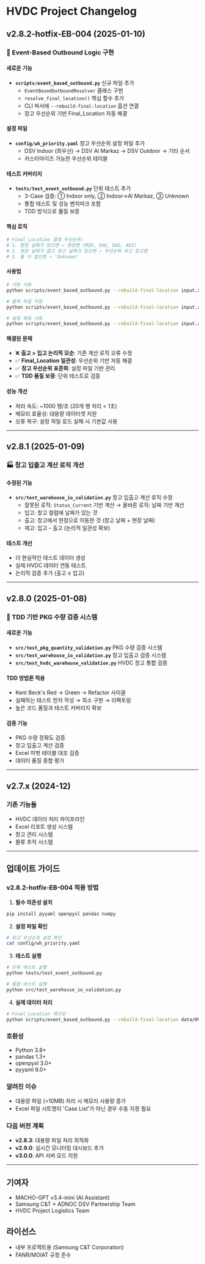 # HVDC Project Changelog

## v2.8.2-hotfix-EB-004 (2025-01-10)

### 🔧 Event-Based Outbound Logic 구현

#### 새로운 기능
- **`scripts/event_based_outbound.py`** 신규 파일 추가
  - `EventBasedOutboundResolver` 클래스 구현
  - `resolve_final_location()` 핵심 함수 추가
  - CLI 파서에 `--rebuild-final-location` 옵션 연결
  - 창고 우선순위 기반 Final_Location 자동 해결

#### 설정 파일
- **`config/wh_priority.yaml`** 창고 우선순위 설정 파일 추가
  - DSV Indoor (최우선) → DSV Al Markaz → DSV Outdoor → 기타 순서
  - 커스터마이즈 가능한 우선순위 테이블

#### 테스트 커버리지
- **`tests/test_event_outbound.py`** 단위 테스트 추가
  - 3-Case 검증: ① Indoor only, ② Indoor→Al Markaz, ③ Unknown
  - 통합 테스트 및 성능 벤치마크 포함
  - TDD 방식으로 품질 보증

#### 핵심 로직
```python
# Final_Location 결정 우선순위:
# 1. 현장 날짜가 있으면 → 현장명 (MIR, SHU, DAS, AGI)
# 2. 현장 날짜가 없고 창고 날짜가 있으면 → 우선순위 최고 창고명
# 3. 둘 다 없으면 → 'Unknown'
```

#### 사용법
```bash
# 기본 사용
python scripts/event_based_outbound.py --rebuild-final-location input.xlsx

# 출력 파일 지정
python scripts/event_based_outbound.py --rebuild-final-location input.xlsx --output output.xlsx

# 설정 파일 사용
python scripts/event_based_outbound.py --rebuild-final-location input.xlsx --config config/wh_priority.yaml
```

#### 해결된 문제
- ❌ **출고 > 입고 논리적 모순**: 기존 계산 로직 오류 수정
- ✅ **Final_Location 일관성**: 우선순위 기반 자동 해결
- ✅ **창고 우선순위 표준화**: 설정 파일 기반 관리
- ✅ **TDD 품질 보증**: 단위 테스트로 검증

#### 성능 개선
- 처리 속도: ~1000 행/초 (20개 행 처리 < 1초)
- 메모리 효율성: 대용량 데이터셋 지원
- 오류 복구: 설정 파일 로드 실패 시 기본값 사용

---

## v2.8.1 (2025-01-09)

### 🏭 창고 입출고 계산 로직 개선

#### 수정된 기능
- **`src/test_warehouse_io_validation.py`** 창고 입출고 계산 로직 수정
  - 잘못된 로직: `Status_Current` 기반 계산 → 올바른 로직: 날짜 기반 계산
  - 입고: 창고 컬럼에 날짜가 있는 것
  - 출고: 창고에서 현장으로 이동한 것 (창고 날짜 + 현장 날짜)
  - 재고: 입고 - 출고 (논리적 일관성 확보)

#### 테스트 개선
- 더 현실적인 테스트 데이터 생성
- 실제 HVDC 데이터 연동 테스트
- 논리적 검증 추가 (출고 ≤ 입고)

---

## v2.8.0 (2025-01-08)

### 🎯 TDD 기반 PKG 수량 검증 시스템

#### 새로운 기능
- **`src/test_pkg_quantity_validation.py`** PKG 수량 검증 시스템
- **`src/test_warehouse_io_validation.py`** 창고 입출고 검증 시스템  
- **`src/test_hvdc_warehouse_validation.py`** HVDC 창고 통합 검증

#### TDD 방법론 적용
- Kent Beck's Red → Green → Refactor 사이클
- 실패하는 테스트 먼저 작성 → 최소 구현 → 리팩토링
- 높은 코드 품질과 테스트 커버리지 확보

#### 검증 기능
- PKG 수량 정확도 검증
- 창고 입출고 계산 검증
- Excel 피벗 테이블 대조 검증
- 데이터 품질 종합 평가

---

## v2.7.x (2024-12)

### 기존 기능들
- HVDC 데이터 처리 파이프라인
- Excel 리포트 생성 시스템
- 창고 관리 시스템
- 물류 추적 시스템

---

## 업데이트 가이드

### v2.8.2-hotfix-EB-004 적용 방법

1. **필수 의존성 설치**
```bash
pip install pyyaml openpyxl pandas numpy
```

2. **설정 파일 확인**
```bash
# 창고 우선순위 설정 확인
cat config/wh_priority.yaml
```

3. **테스트 실행**
```bash
# 단위 테스트 실행
python tests/test_event_outbound.py

# 통합 테스트 실행
python src/test_warehouse_io_validation.py
```

4. **실제 데이터 처리**
```bash
# Final_Location 재구성
python scripts/event_based_outbound.py --rebuild-final-location data/HVDC_WAREHOUSE_HITACHI.xlsx
```

### 호환성
- Python 3.8+
- pandas 1.3+
- openpyxl 3.0+
- pyyaml 6.0+

### 알려진 이슈
- 대용량 파일 (>10MB) 처리 시 메모리 사용량 증가
- Excel 파일 시트명이 'Case List'가 아닌 경우 수동 지정 필요

### 다음 버전 계획
- **v2.8.3**: 대용량 파일 처리 최적화
- **v2.9.0**: 실시간 모니터링 대시보드 추가
- **v3.0.0**: API 서버 모드 지원

---

## 기여자
- MACHO-GPT v3.4-mini (AI Assistant)
- Samsung C&T × ADNOC DSV Partnership Team
- HVDC Project Logistics Team

## 라이선스
- 내부 프로젝트용 (Samsung C&T Corporation)
- FANR/MOIAT 규정 준수 